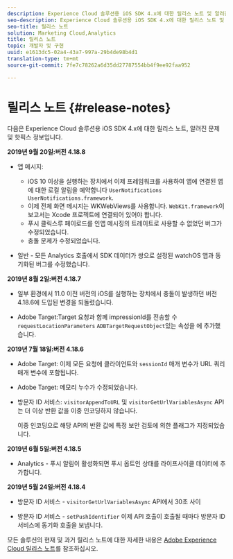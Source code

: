 ```yaml
---
description: Experience Cloud 솔루션용 iOS SDK 4.x에 대한 릴리스 노트 및 알려진 문제입니다.
seo-description: Experience Cloud 솔루션용 iOS SDK 4.x에 대한 릴리스 노트 및 알려진 문제입니다.
seo-title: 릴리스 노트
solution: Marketing Cloud,Analytics
title: 릴리스 노트
topic: 개발자 및 구현
uuid: e1613dc5-02a4-43a7-997a-29b4de98b4d1
translation-type: tm+mt
source-git-commit: 7fe7c78262a6d35dd27787554bb4f9ee92faa952

---
```



# 릴리스 노트 {#release-notes}

다음은 Experience Cloud 솔루션용 iOS SDK 4.x에 대한 릴리스 노트, 알려진 문제 및 핫픽스 정보입니다.

**2019년 9월 20일:버전 4.18.8**

* 앱 메시지:

   * iOS 10 이상을 실행하는 장치에서 이제 프레임워크를 사용하여 앱에 연결된 앱에 대한 로컬 알림을 예약합니다 `UserNotifications` `UserNotifications.framework`.
   * 이제 전체 화면 메시지는 WKWebViews를 사용합니다. `WebKit.framework`이 보고서는 Xcode 프로젝트에 연결되어 있어야 합니다.
   * 푸시 클릭스루 페이로드를 인앱 메시징의 트레이트로 사용할 수 없었던 버그가 수정되었습니다.
   * 충돌 문제가 수정되었습니다.

* 일반 - 모든 Analytics 호출에서 SDK 데이터가 쌍으로 설정된 watchOS 앱과 동기화된 버그를 수정했습니다.

**2019년 8월 2일:버전 4.18.7**

* 일부 환경에서 11.0 이전 버전의 iOS를 실행하는 장치에서 충돌이 발생하던 버전 4.18.6에 도입된 변경을 되돌렸습니다.

* Adobe Target:Target 요청과 함께 impressionId를 전송할 수 `requestLocationParameters` `ADBTargetRequestObject`있는 속성을 에 추가했습니다.

**2019년 7월 18일:버전 4.18.6**

* Adobe Target: 이제 모든 요청에 클라이언트와 `sessionId` 매개 변수가 URL 쿼리 매개 변수에 포함됩니다.
* Adobe Target: 메모리 누수가 수정되었습니다.
* 방문자 ID 서비스: `visitorAppendToURL` 및 `visitorGetUrlVariablesAsync` API는 더 이상 반환 값을 이중 인코딩하지 않습니다.

   이중 인코딩으로 해당 API의 반환 값에 특정 보안 검토에 의한 플래그가 지정되었습니다.

**2019년 6월 5일:버전 4.18.5**

* Analytics - 푸시 알림이 활성화되면 푸시 옵트인 상태를 라이프사이클 데이터에 추가합니다.

**2019년 5월 24일:버전 4.18.4**

* 방문자 ID 서비스 -
   `visitorGetUrlVariablesAsync` API에서 30초 사이

* 방문자 ID 서비스 - `setPushIdentifier` 이제 API 호출이 호출될 때마다 방문자 ID 서비스에 동기화 호출을 보냅니다.

모든 솔루션의 현재 및 과거 릴리스 노트에 대한 자세한 내용은 [Adobe Experience Cloud 릴리스 노트](https://marketing.adobe.com/resources/help/en_US/whatsnew/)를 참조하십시오.
